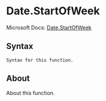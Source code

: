 ---
---

# Date.StartOfWeek

Microsoft Docs: [Date.StartOfWeek](https://docs.microsoft.com/en-us/powerquery-m/date-startofweek)

## Syntax

```
Syntax for this function.
```

## About

About this function.

